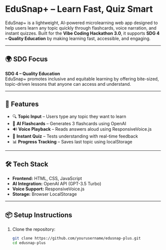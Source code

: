 # EduSnap+ – Learn Fast, Quiz Smart

EduSnap+ is a lightweight, AI-powered microlearning web app designed to help users learn any topic quickly through flashcards, voice narration, and instant quizzes. Built for the **Vibe Coding Hackathon 3.0**, it supports **SDG 4 – Quality Education** by making learning fast, accessible, and engaging.

---

## 🌍 SDG Focus

**SDG 4 – Quality Education**  
EduSnap+ promotes inclusive and equitable learning by offering bite-sized, topic-driven lessons that anyone can access and understand.

---

## 🚀 Features

- 🔍 **Topic Input** – Users type any topic they want to learn
- 🧠 **AI Flashcards** – Generates 3 flashcards using OpenAI
- 🔊 **Voice Playback** – Reads answers aloud using ResponsiveVoice.js
- 📝 **Instant Quiz** – Tests understanding with real-time feedback
- 📊 **Progress Tracking** – Saves last topic using localStorage

---

## 🛠️ Tech Stack

- **Frontend:** HTML, CSS, JavaScript  
- **AI Integration:** OpenAI API (GPT-3.5 Turbo)  
- **Voice Support:** ResponsiveVoice.js  
- **Storage:** Browser LocalStorage

---

## 📦 Setup Instructions

1. Clone the repository:
   ```bash
   git clone https://github.com/yourusername/edusnap-plus.git
   cd edusnap-plus
